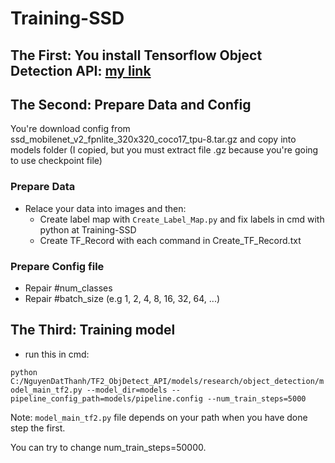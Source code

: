 # Training-SSD

## The First: You install Tensorflow Object Detection API: [my link](https://github.com/ThanhNguyenDat/Install-Tensorflow-Object-Detection-API)

## The Second: Prepare Data and Config
You're download config from ssd_mobilenet_v2_fpnlite_320x320_coco17_tpu-8.tar.gz and copy into models folder (I copied, but you must extract file .gz because you're going to use checkpoint file)
### Prepare Data
- Relace your data into images and then:
  - Create label map with `Create_Label_Map.py` and fix labels in cmd with python at Training-SSD
  - Create TF_Record with each command in Create_TF_Record.txt
### Prepare Config file
- Repair #num_classes
- Repair #batch_size (e.g 1, 2, 4, 8, 16, 32, 64, ...)
## The Third: Training model
- run this in cmd: 

`python C:/NguyenDatThanh/TF2_ObjDetect_API/models/research/object_detection/model_main_tf2.py --model_dir=models --pipeline_config_path=models/pipeline.config --num_train_steps=5000`

Note: `model_main_tf2.py` file depends on your path when you have done step the first.

You can try to change num_train_steps=50000.
